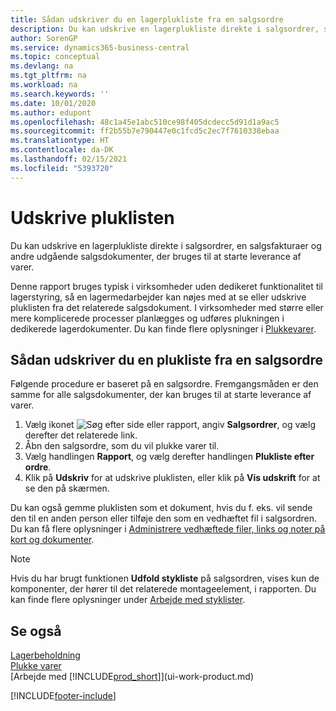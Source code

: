 ```yaml
---
title: Sådan udskriver du en lagerplukliste fra en salgsordre
description: Du kan udskrive en lagerplukliste direkte i salgsordrer, salg, fakturaer og andre udgående salgsdokumenter.
author: SorenGP
ms.service: dynamics365-business-central
ms.topic: conceptual
ms.devlang: na
ms.tgt_pltfrm: na
ms.workload: na
ms.search.keywords: ''
ms.date: 10/01/2020
ms.author: edupont
ms.openlocfilehash: 48c1a45e1abc510ce98f405dcdecc5d91d1a9ac5
ms.sourcegitcommit: ff2b55b7e790447e0c1fcd5c2ec7f7610338ebaa
ms.translationtype: HT
ms.contentlocale: da-DK
ms.lasthandoff: 02/15/2021
ms.locfileid: "5393720"
---
```

# <a name="print-the-picking-list"></a>Udskrive pluklisten
Du kan udskrive en lagerplukliste direkte i salgsordrer, en salgsfakturaer og andre udgående salgsdokumenter, der bruges til at starte leverance af varer.

Denne rapport bruges typisk i virksomheder uden dedikeret funktionalitet til lagerstyring, så en lagermedarbejder kan nøjes med at se eller udskrive pluklisten fra det relaterede salgsdokument. I virksomheder med større eller mere komplicerede processer planlægges og udføres plukningen i dedikerede lagerdokumenter. Du kan finde flere oplysninger i [Plukkevarer](warehouse-pick-items.md).

## <a name="to-print-a-picking-list-from-a-sales-order"></a>Sådan udskriver du en plukliste fra en salgsordre  
Følgende procedure er baseret på en salgsordre. Fremgangsmåden er den samme for alle salgsdokumenter, der kan bruges til at starte leverance af varer.

1. Vælg ikonet ![Søg efter side eller rapport](media/ui-search/search_small.png "Ikonet Søg efter side eller rapport"), angiv **Salgsordrer**, og vælg derefter det relaterede link.  
2. Åbn den salgsordre, som du vil plukke varer til.  
3. Vælg handlingen **Rapport**, og vælg derefter handlingen **Plukliste efter ordre**.  
4. Klik på **Udskriv** for at udskrive pluklisten, eller klik på **Vis udskrift** for at se den på skærmen.

Du kan også gemme pluklisten som et dokument, hvis du f. eks. vil sende den til en anden person eller tilføje den som en vedhæftet fil i salgsordren. Du kan få flere oplysninger i [Administrere vedhæftede filer, links og noter på kort og dokumenter](ui-how-add-link-to-record.md).

> [!NOTE]
> Hvis du har brugt funktionen **Udfold stykliste** på salgsordren, vises kun de komponenter, der hører til det relaterede montageelement, i rapporten. Du kan finde flere oplysninger under [Arbejde med styklister](inventory-how-work-BOMs.md).

## <a name="see-also"></a>Se også  
[Lagerbeholdning](inventory-manage-inventory.md)  
[Plukke varer](warehouse-pick-items.md)  
[Arbejde med [!INCLUDE[prod_short](includes/prod_short.md)]](ui-work-product.md)   


[!INCLUDE[footer-include](includes/footer-banner.md)]